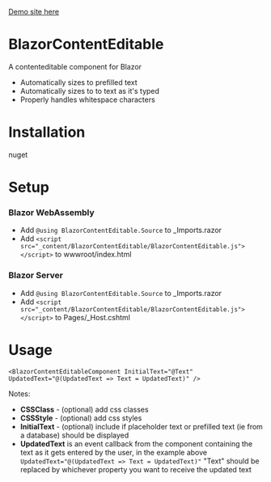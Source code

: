 
[Demo site here](https://blazorcontenteditable.z19.web.core.windows.net/)

# BlazorContentEditable
A contenteditable component for Blazor

- Automatically sizes to prefilled text
- Automatically sizes to to text as it's typed
- Properly handles whitespace characters

# Installation
nuget

# Setup
### Blazor WebAssembly
* Add `@using BlazorContentEditable.Source` to _Imports.razor
* Add `<script src="_content/BlazorContentEditable/BlazorContentEditable.js"></script>` to wwwroot/index.html

### Blazor Server
* Add `@using BlazorContentEditable.Source` to _Imports.razor
* Add `<script src="_content/BlazorContentEditable/BlazorContentEditable.js"></script>` to Pages/_Host.cshtml

# Usage
`<BlazorContentEditableComponent InitialText="@Text" UpdatedText="@(UpdatedText => Text = UpdatedText)" />`

Notes:
* **CSSClass** - (optional) add css classes
* **CSSStyle** - (optional) add css styles
* **InitialText** - (optional) include if placeholder text or prefilled text (ie from a database) should be displayed
* **UpdatedText** is an event callback from the component containing the text as it gets entered by the user, in the example above `UpdatedText="@(UpdatedText => Text = UpdatedText)"` "Text" should be replaced by whichever property you want to receive the updated text
